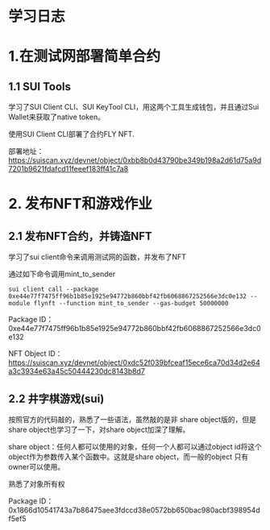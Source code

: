 # 学习日志

# 1.在测试网部署简单合约

## 1.1 SUI Tools

学习了SUI Client CLI、SUI KeyTool CLI，用这两个工具生成钱包，并且通过Sui Wallet来获取了native token。

使用SUI Client CLI部署了合约FLY NFT.

部署地址：https://suiscan.xyz/devnet/object/0xbb8b0d43790be349b198a2d61d75a9d7201b9621fdafcd11feeef183ff41c7a8



# 2. 发布NFT和游戏作业

## 2.1 发布NFT合约，并铸造NFT

学习了sui client命令来调用测试网的函数，并发布了NFT

通过如下命令调用mint_to_sender

`sui client call --package 0xe44e77f7475ff96b1b85e1925e94772b860bbf42fb6068867252566e3dc0e132 --module flynft --function mint_to_sender --gas-budget 50000000`

Package ID：0xe44e77f7475ff96b1b85e1925e94772b860bbf42fb6068867252566e3dc0e132

NFT Object ID：https://suiscan.xyz/devnet/object/0xdc52f039bfceaf15ece6ca70d34d2e64a3c3934e63a45c50444230dc8143b8d7

## 2.2 井字棋游戏(sui)

按照官方的代码敲的，熟悉了一些语法，虽然敲的是非 share object版的，但是share object也学习了一下，对share object加深了理解。

share object：任何人都可以使用的对象，任何一个人都可以通过object id将这个object作为参数传入某个函数中。这就是share object，而一般的object 只有owner可以使用。

熟悉了对象所有权

Package ID：0x1866d10541743a7b86475aee3fdccd38e0572bb650bac980acbf398954df5ef5



